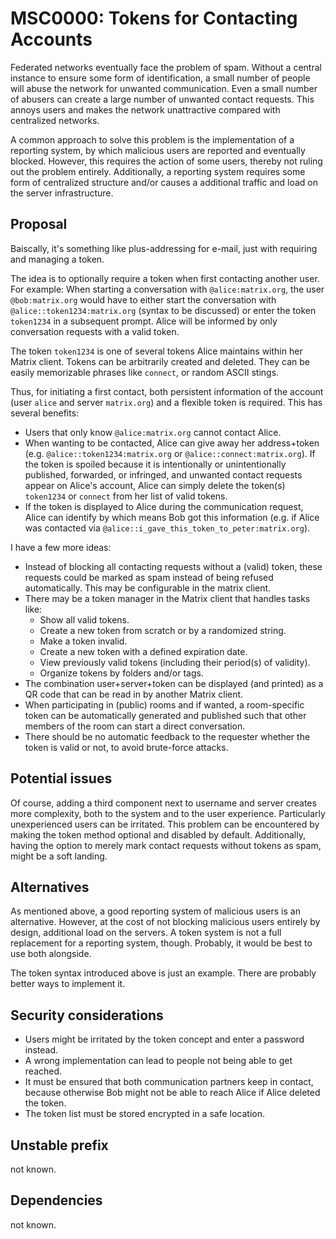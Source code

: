 # MSC0000: Tokens for Contacting Accounts

Federated networks eventually face the problem of spam. Without a central
instance to ensure some form of identification, a small number of people will
abuse the network for unwanted communication. Even a small number of abusers can
create a large number of unwanted contact requests. This annoys users and makes
the network unattractive compared with centralized networks.

A common approach to solve this problem is the implementation of a reporting
system, by which malicious users are reported and eventually blocked. However,
this requires the action of some users, thereby not ruling out the problem
entirely. Additionally, a reporting system requires some form of centralized
structure and/or causes a additional traffic and load on the server
infrastructure.


## Proposal

Baiscally, it's something like plus-addressing for e-mail, just with requiring
and managing a token.

The idea is to optionally require a token when first contacting another user.
For example: When starting a conversation with `@alice:matrix.org`, the user
`@bob:matrix.org` would have to either start the conversation with
`@alice::token1234:matrix.org` (syntax to be discussed) or enter the token
`token1234` in a subsequent prompt. Alice will be informed by only conversation
requests with a valid token.

The token `token1234` is one of several tokens Alice maintains within her Matrix
client. Tokens can be arbitrarily created and deleted. They can be easily
memorizable phrases like `connect`, or random ASCII stings.

Thus, for initiating a first contact, both persistent information of the account
(user `alice` and server `matrix.org`) and a flexible token is required. This
has several benefits:

* Users that only know `@alice:matrix.org` cannot contact Alice.
* When wanting to be contacted, Alice can give away her address+token (e.g.
  `@alice::token1234:matrix.org` or `@alice::connect:matrix.org`). If the token
  is spoiled because it is intentionally or unintentionally published,
  forwarded, or infringed, and unwanted contact requests appear on Alice's
  account, Alice can simply delete the token(s) `token1234` or `connect` from
  her list of valid tokens.
* If the token is displayed to Alice during the communication request, Alice can
  identify by which means Bob got this information (e.g. if Alice was contacted
  via `@alice::i_gave_this_token_to_peter:matrix.org`).


I have a few more ideas:

* Instead of blocking all contacting requests without a (valid) token, these
  requests could be marked as spam instead of being refused automatically. This
  may be configurable in the matrix client.
* There may be a token manager in the Matrix client that handles tasks like:
    * Show all valid tokens.
    * Create a new token from scratch or by a randomized string.
    * Make a token invalid.
    * Create a new token with a defined expiration date.
    * View previously valid tokens (including their period(s) of validity).
    * Organize tokens by folders and/or tags.
* The combination user+server+token can be displayed (and printed) as a QR code
  that can be read in by another Matrix client.
* When participating in (public) rooms and if wanted, a room-specific token can
  be automatically generated and published such that other members of the room
  can start a direct conversation.
* There should be no automatic feedback to the requester whether the token is
  valid or not, to avoid brute-force attacks.

## Potential issues

Of course, adding a third component next to username and server creates more
complexity, both to the system and to the user experience. Particularly
unexperienced users can be irritated. This problem can be encountered by making
the token method optional and disabled by default. Additionally, having the
option to merely mark contact requests without tokens as spam, might be a soft
landing.


## Alternatives

As mentioned above, a good reporting system of malicious users is an
alternative. However, at the cost of not blocking malicious users entirely by
design, additional load on the servers. A token system is not a full replacement
for a reporting system, though. Probably, it would be best to use both
alongside.

The token syntax introduced above is just an example. There are probably better
ways to implement it.


## Security considerations

* Users might be irritated by the token concept and enter a password instead.
* A wrong implementation can lead to people not being able to get reached.
* It must be ensured that both communication partners keep in contact, because
  otherwise Bob might not be able to reach Alice if Alice deleted the token.
* The token list must be stored encrypted in a safe location.


## Unstable prefix

not known.

## Dependencies

not known.

